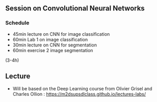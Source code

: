 

## Session on Convolutional Neural Networks

### Schedule

- 45min lecture on CNN for image classification
- 60min Lab 1 on image classification
- 30min lecture on CNN for segmentation
- 60min exercise 2 image segmentation

(3-4h)

## Lecture
- Will be based on the Deep Learning course from Olivier Grisel and Charles Ollion : https://m2dsupsdlclass.github.io/lectures-labs/ 